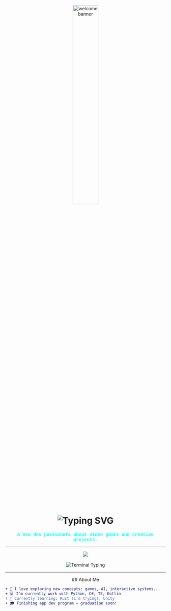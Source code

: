 <p align="center">
  <img src="https://i.pinimg.com/originals/26/67/e0/2667e0f188eafba8fc3a082d52137607.gif" width="40%" alt="welcome banner" style="border-radius: 15px;" />
</p>

<h1 align="center">
  <img src="https://readme-typing-svg.demolab.com?font=Press+Start+2P&size=22&pause=1000&color=00F7FF&center=true&vCenter=true&width=435&lines=Yo%2C+I'm+Adafang+!;Dev+%E2%9C%94+Retro+%E2%9C%94+Game+%E2%9C%94+Code+Lover" alt="Typing SVG" />
</h1>

<p align="center">
  <b><span style="color:#00ffff;font-family:'Courier New',monospace;">
    A new dev passionate about video games and creative projects.
  </span></b>
</p>

---

<div align="center">

<img src="https://img.shields.io/badge/🌀%20Seeking%20New%20Horizons-Available%20Now-%23ff00ff?style=for-the-badge&logo=retroarch&logoColor=white" />
<br><br>

<!-- Terminal style block -->
<img src="https://readme-typing-svg.demolab.com?font=Fira+Code&weight=500&size=18&pause=1000&color=00FFCC&center=true&vCenter=true&multiline=true&width=500&lines=%3E+System+Status%3A+ACTIVE;%3E+Role+Target%3A+software%2Fweb%2Fgame+dev;%3E+Objective%3A+Build+cool+sh*t+with+awesome+people;%3E+Execute%3A+sudo+hire+adafang" alt="Terminal Typing" />

</div>

--- 

<p align="center">
##  About Me
</p>

```diff
+ 🧠 I love exploring new concepts: games, AI, interactive systems...
+ 💻 I'm currently work with Python, C#, TS, Kotlin
! 🔧 Currently learning: Rust (i'm trying), Unity
+ 🎓 Finishing app dev program — graduation soon!
